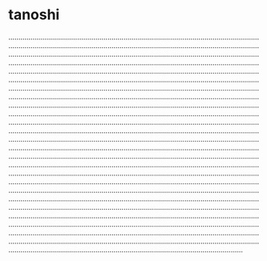 # tanoshi
................................................................................................................................................................................................................................................................................................................................................................................................................................................................................................................................................................................................................................................................................................................................................................................................................................................................................................................................................................................................................................................................................................................................................................................................................................................................................................................................................................................................................................................................................................................................................................................................................................................................................................................................................................................................................................................................................................................................................................................................................................................................................................................................................................................................................................................................................................................................................................................................................................................................................................................................................................................................................................................................................................................................................................................................................................................................................................................................................................................................................................................................................................................................................................................................................................................................................................................................................